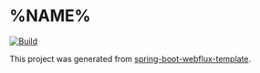 # %NAME%

[![Build](https://github.com/%REPOSITORY%/actions/workflows/build.yml/badge.svg)](https://github.com/%REPOSITORY%/actions/workflows/build.yml)

This project was generated from [spring-boot-webflux-template](https://github.com/jecklgamis/spring-boot-webflux-template).



